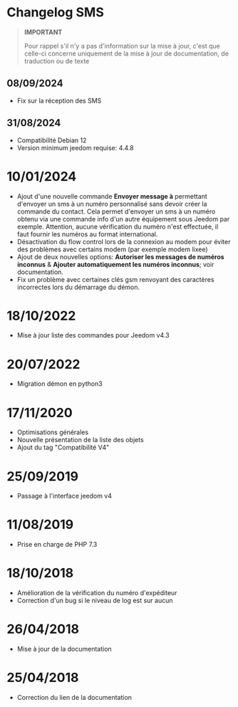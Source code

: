 # Changelog SMS

>**IMPORTANT**
>
>Pour rappel s'il n'y a pas d'information sur la mise à jour, c'est que celle-ci concerne uniquement de la mise à jour de documentation, de traduction ou de texte

## 08/09/2024

- Fix sur la réception des SMS

## 31/08/2024

- Compatibilité Debian 12
- Version minimum jeedom requise: 4.4.8

# 10/01/2024

- Ajout d'une nouvelle commande **Envoyer message à** permettant d'envoyer un sms à un numéro personnalisé sans devoir créer la commande du contact. Cela permet d'envoyer un sms à un numéro obtenu via une commande info d'un autre équipement sous Jeedom par exemple. Attention, aucune vérification du numéro n'est effectuée, il faut fournir les numéros au format international.
- Désactivation du flow control lors de la connexion au modem pour éviter des problèmes avec certains modem (par exemple modem lixee)
- Ajout de deux nouvelles options: **Autoriser les messages de numéros inconnus** & **Ajouter automatiquement les numéros inconnus**; voir documentation.
- Fix un problème avec certaines clés gsm renvoyant des caractères incorrectes lors du démarrage du démon.

# 18/10/2022

- Mise à jour liste des commandes pour Jeedom v4.3

# 20/07/2022

- Migration démon en python3

# 17/11/2020

- Optimisations générales
- Nouvelle présentation de la liste des objets
- Ajout du tag "Compatibilité V4"

# 25/09/2019

- Passage à l'interface jeedom v4

# 11/08/2019

- Prise en charge de PHP 7.3

# 18/10/2018

- Amélioration de la vérification du numéro d'expéditeur
- Correction d'un bug si le niveau de log est sur aucun

# 26/04/2018

- Mise à jour de la documentation

# 25/04/2018

- Correction du lien de la documentation
